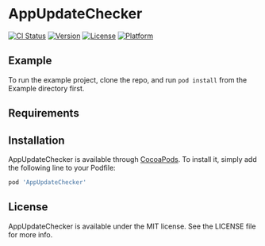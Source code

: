 # AppUpdateChecker

[![CI Status](http://img.shields.io/travis/asashin227/AppUpdateChecker.svg?style=flat)](https://travis-ci.org/asashin227/AppUpdateChecker)
[![Version](https://img.shields.io/cocoapods/v/AppUpdateChecker.svg?style=flat)](http://cocoapods.org/pods/AppUpdateChecker)
[![License](https://img.shields.io/cocoapods/l/AppUpdateChecker.svg?style=flat)](http://cocoapods.org/pods/AppUpdateChecker)
[![Platform](https://img.shields.io/cocoapods/p/AppUpdateChecker.svg?style=flat)](http://cocoapods.org/pods/AppUpdateChecker)

## Example

To run the example project, clone the repo, and run `pod install` from the Example directory first.

## Requirements

## Installation

AppUpdateChecker is available through [CocoaPods](http://cocoapods.org). To install
it, simply add the following line to your Podfile:

```ruby
pod 'AppUpdateChecker'
```

## License

AppUpdateChecker is available under the MIT license. See the LICENSE file for more info.
